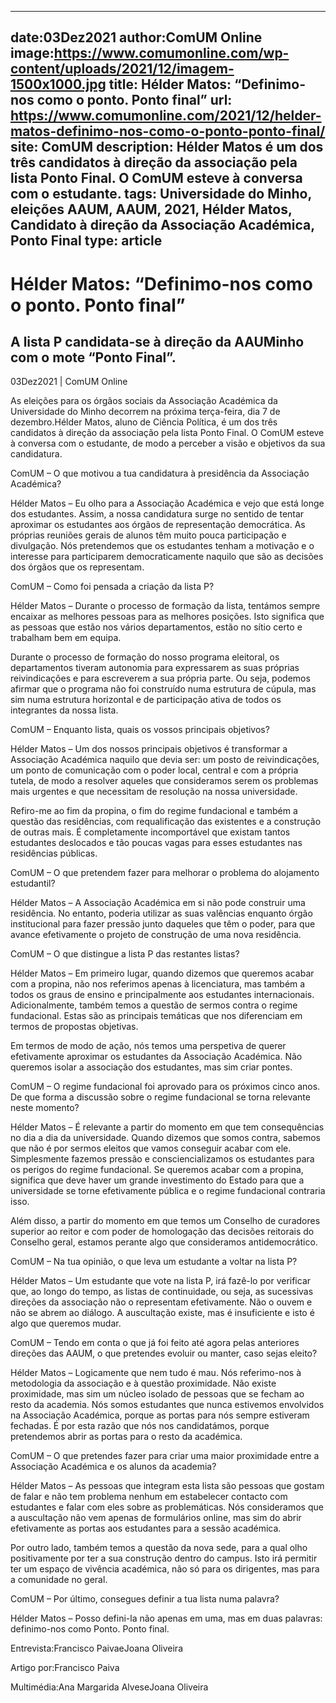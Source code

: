 
---
date:03Dez2021
author:ComUM Online
image:https://www.comumonline.com/wp-content/uploads/2021/12/imagem-1500x1000.jpg
title: Hélder Matos: “Definimo-nos como o ponto. Ponto final”
url: https://www.comumonline.com/2021/12/helder-matos-definimo-nos-como-o-ponto-ponto-final/
site: ComUM
description: Hélder Matos é um dos três candidatos à direção da associação pela lista Ponto Final. O ComUM esteve à conversa com o estudante.
tags: Universidade do Minho, eleições AAUM, AAUM, 2021, Hélder Matos, Candidato à direção da Associação Académica, Ponto Final
type: article
---


# Hélder Matos: “Definimo-nos como o ponto. Ponto final”

## A lista P candidata-se à direção da AAUMinho com o mote “Ponto Final”.

03Dez2021 | ComUM Online

As eleições para os órgãos sociais da Associação Académica da Universidade do Minho decorrem na próxima terça-feira, dia 7 de dezembro.Hélder Matos, aluno de Ciência Política, é um dos três candidatos à direção da associação pela lista Ponto Final. O ComUM esteve à conversa com o estudante, de modo a perceber a visão e objetivos da sua candidatura.



ComUM – O que motivou a tua candidatura à presidência da Associação Académica?

Hélder Matos – Eu olho para a Associação Académica e vejo que está longe dos estudantes. Assim, a nossa candidatura surge no sentido de tentar aproximar os estudantes aos órgãos de representação democrática. As próprias reuniões gerais de alunos têm muito pouca participação e divulgação. Nós pretendemos que os estudantes tenham a motivação e o interesse para participarem democraticamente naquilo que são as decisões dos órgãos que os representam.

ComUM – Como foi pensada a criação da lista P?

Hélder Matos – Durante o processo de formação da lista, tentámos sempre encaixar as melhores pessoas para as melhores posições. Isto significa que as pessoas que estão nos vários departamentos, estão no sítio certo e trabalham bem em equipa.

Durante o processo de formação do nosso programa eleitoral, os departamentos tiveram autonomia para expressarem as suas próprias reivindicações e para escreverem a sua própria parte. Ou seja, podemos afirmar que o programa não foi construído numa estrutura de cúpula, mas sim numa estrutura horizontal e de participação ativa de todos os integrantes da nossa lista.

ComUM – Enquanto lista, quais os vossos principais objetivos?



Hélder Matos – Um dos nossos principais objetivos é transformar a Associação Académica naquilo que devia ser: um posto de reivindicações, um ponto de comunicação com o poder local, central e com a própria tutela, de modo a resolver aqueles que consideramos serem os problemas mais urgentes e que necessitam de resolução na nossa universidade.

Refiro-me ao fim da propina, o fim do regime fundacional e também a questão das residências, com requalificação das existentes e a construção de outras mais. É completamente incomportável que existam tantos estudantes deslocados e tão poucas vagas para esses estudantes nas residências públicas.

ComUM – O que pretendem fazer para melhorar o problema do alojamento estudantil?

Hélder Matos – A Associação Académica em si não pode construir uma residência. No entanto, poderia utilizar as suas valências enquanto órgão institucional para fazer pressão junto daqueles que têm o poder, para que avance efetivamente o projeto de construção de uma nova residência.

ComUM – O que distingue a lista P das restantes listas?

Hélder Matos – Em primeiro lugar, quando dizemos que queremos acabar com a propina, não nos referimos apenas à licenciatura, mas também a todos os graus de ensino e principalmente aos estudantes internacionais. Adicionalmente, também temos a questão de sermos contra o regime fundacional. Estas são as principais temáticas que nos diferenciam em termos de propostas objetivas.

Em termos de modo de ação, nós temos uma perspetiva de querer efetivamente aproximar os estudantes da Associação Académica. Não queremos isolar a associação dos estudantes, mas sim criar pontes.

ComUM – O regime fundacional foi aprovado para os próximos cinco anos. De que forma a discussão sobre o regime fundacional se torna relevante neste momento?

Hélder Matos – É relevante a partir do momento em que tem consequências no dia a dia da universidade. Quando dizemos que somos contra, sabemos que não é por sermos eleitos que vamos conseguir acabar com ele. Simplesmente fazemos pressão e consciencializamos os estudantes para os perigos do regime fundacional. Se queremos acabar com a propina, significa que deve haver um grande investimento do Estado para que a universidade se torne efetivamente pública e o regime fundacional contraria isso.

Além disso, a partir do momento em que temos um Conselho de curadores superior ao reitor e com poder de homologação das decisões reitorais do Conselho geral, estamos perante algo que consideramos antidemocrático.

ComUM – Na tua opinião, o que leva um estudante a voltar na lista P?



Hélder Matos – Um estudante que vote na lista P, irá fazê-lo por verificar que, ao longo do tempo, as listas de continuidade, ou seja, as sucessivas direções da associação não o representam efetivamente. Não o ouvem e não se abrem ao diálogo. A auscultação existe, mas é insuficiente e isto é algo que queremos mudar.

ComUM – Tendo em conta o que já foi feito até agora pelas anteriores direções das AAUM, o que pretendes evoluir ou manter, caso sejas eleito?

Hélder Matos – Logicamente que nem tudo é mau. Nós referimo-nos à metodologia da associação e à questão proximidade. Não existe proximidade, mas sim um núcleo isolado de pessoas que se fecham ao resto da academia. Nós somos estudantes que nunca estivemos envolvidos na Associação Académica, porque as portas para nós sempre estiveram fechadas. É por esta razão que nós nos candidatámos, porque pretendemos abrir as portas para o resto da académica.

ComUM – O que pretendes fazer para criar uma maior proximidade entre a Associação Académica e os alunos da academia?

Hélder Matos – As pessoas que integram esta lista são pessoas que gostam de falar e não tem problema nenhum em estabelecer contacto com estudantes e falar com eles sobre as problemáticas. Nós consideramos que a auscultação não vem apenas de formulários online, mas sim do abrir efetivamente as portas aos estudantes para a sessão académica.

Por outro lado, também temos a questão da nova sede, para a qual olho positivamente por ter a sua construção dentro do campus. Isto irá permitir ter um espaço de vivência académica, não só para os dirigentes, mas para a comunidade no geral.

ComUM – Por último, consegues definir a tua lista numa palavra?

Hélder Matos – Posso defini-la não apenas em uma, mas em duas palavras: definimo-nos como Ponto. Ponto final.

Entrevista:Francisco PaivaeJoana Oliveira

Artigo por:Francisco Paiva

Multimédia:Ana Margarida AlveseJoana Oliveira

